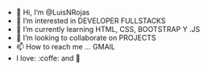 - 👋 Hi, I’m @LuisNRojas
- 👀 I’m interested in DEVELOPER FULLSTACKS
- 🌱 I’m currently learning  HTML, CSS, BOOTSTRAP Y  .JS
- 💞️ I’m looking to collaborate on  PROJECTS 
- 📫 How to reach me ... GMAIL
- I love: :coffe: and :pizza:

<!---
LuisNRojas/LuisNRojas is a ✨ special ✨ repository because its `README.md` (this file) appears on your GitHub profile.
You can click the Preview link to take a look at your changes.
--->
